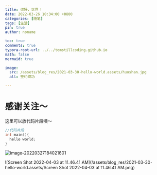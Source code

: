 ```yaml
---
title: 你好，世界！
date: 2022-03-26 10:34:00 +0800
categories: [随笔]
tags: [生活]
pin: true
author: noname

toc: true
comments: true
typora-root-url: ../../tomstillcoding.github.io
math: false
mermaid: true

image:
  src: /assets/blog_res/2021-03-30-hello-world.assets/huoshan.jpg
  alt: 签约成功

---
```


# 感谢关注～ 


这里可以放代码片段噢～
```c++
//代码片段
int main(){
  hello world;
}
```

![image-20220327184021601](/assets/blog_res/2021-03-30-hello-world.assets/image-20220327184021601.png)

![Screen Shot 2022-04-03 at 11.46.41 AM](/assets/blog_res/2021-03-30-hello-world.assets/Screen Shot 2022-04-03 at 11.46.41 AM.png)
